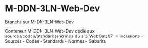 # M-DDN-3LN-Web-Dev

Branché sur M-DN-3LN-Web-Dev

Conteneur M-DDN-3LN-Web-Dev dédié aux sources/codes/standards/normes du site WebGate87
  → Inclusions - Sources - Codes - Standards - Normes - Gabarits

